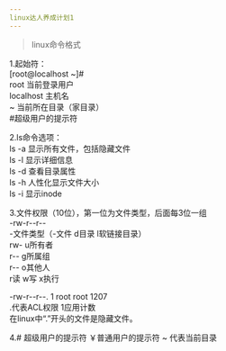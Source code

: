 ```yaml
---
linux达人养成计划1
---
```

> linux命令格式  

1.起始符：  
[root@localhost ~]#  
root 当前登录用户  
localhost 主机名  
~ 当前所在目录（家目录）  
#超级用户的提示符  
  
2.ls命令选项：  
ls -a 显示所有文件，包括隐藏文件  
ls -l 显示详细信息  
ls -d 查看目录属性  
ls -h 人性化显示文件大小  
ls -i 显示inode  
  
3.文件权限（10位），第一位为文件类型，后面每3位一组  
-rw-r--r--  
-文件类型（-文件 d目录 l软链接目录）  
rw- u所有者  
r-- g所属组  
r-- o其他人  
r读 w写 x执行  
  
-rw-r--r--. 1 root root 1207  
.代表ACL权限 1应用计数  
在linux中“.”开头的文件是隐藏文件。  
  
4.# 超级用户的提示符 ￥普通用户的提示符 ~ 代表当前目录  

